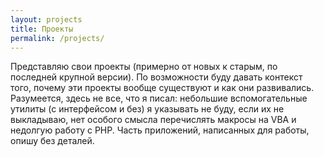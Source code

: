 ```yaml
---
layout: projects
title: Проекты
permalink: /projects/
---
```


Представляю свои проекты (примерно от новых к старым, по последней крупной версии). 
По возможности буду давать контекст того, почему эти проекты вообще существуют и 
как они развивались. Разумеется, здесь не все, что 
я писал: небольшие вспомогательные утилиты (с интерфейсом и без) я указывать не буду, 
если их не выкладываю, нет особого смысла перечислять макросы на VBA и недолгую 
работу с PHP. Часть приложений, написанных для работы, опишу без деталей.  